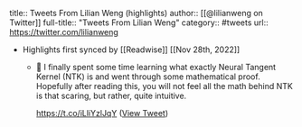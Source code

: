 title:: Tweets From Lilian Weng (highlights)
author:: [[@lilianweng on Twitter]]
full-title:: "Tweets From Lilian Weng"
category:: #tweets
url:: https://twitter.com/lilianweng

- Highlights first synced by [[Readwise]] [[Nov 28th, 2022]]
	- 🧮 I finally spent some time learning what exactly Neural Tangent Kernel (NTK) is and went through some mathematical proof. Hopefully after reading this, you will not feel all the math behind NTK is that scaring, but rather, quite intuitive.
	  
	  https://t.co/iLliYzlJqY ([View Tweet](https://twitter.com/lilianweng/status/1569120449476571136))